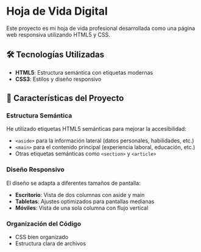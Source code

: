 # Hoja de Vida Digital

Este proyecto es mi hoja de vida profesional desarrollada como una página web responsiva utilizando HTML5 y CSS.

## 🛠️ Tecnologías Utilizadas

- **HTML5**: Estructura semántica con etiquetas modernas
- **CSS3**: Estilos y diseño responsivo

## 🎯 Características del Proyecto

### Estructura Semántica
He utilizado etiquetas HTML5 semánticas para mejorar la accesibilidad:
- `<aside>` para la información lateral (datos personales, habilidades, etc.)
- `<main>` para el contenido principal (experiencia laboral, educación, etc.)
- Otras etiquetas semánticas como `<section>` y `<article>`

### Diseño Responsivo
El diseño se adapta a diferentes tamaños de pantalla:
- **Escritorio**: Vista de dos columnas con aside y main
- **Tabletas**: Ajustes optimizados para pantallas medianas
- **Móviles**: Vista de una sola columna con flujo vertical

### Organización del Código
- CSS bien organizado
- Estructura clara de archivos